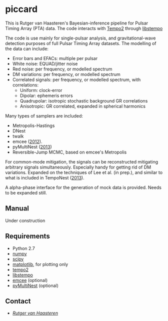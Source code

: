 # piccard #

This is Rutger van Haasteren's Bayesian-inference pipeline for Pulsar Timing
Array (PTA) data. The code interacts with [Tempo2](http://tempo2.sourceforge.net) through [libstempo](https://github.com/vallis/mc3pta/tree/master/stempo)

The code is use mainly for single-pulsar analysis, and gravitational-wave
detection purposes of full Pulsar Timing Array datasets. The modelling of the
data can include:
* Error bars and EFACs: multiple per pulsar
* White noise: EQUAD/jitter noise
* Red noise: per frequency, or modelled spectrum
* DM variations: per frequency, or modelled spectrum
* Correlated signals: per frequency, or modelled spectrum, with correlations:
  * Uniform: clock-error
  * Dipolar: ephemeris errors
  * Quadrupolar: isotropic stochastic background GR correlations
  * Anisotropic: GR correlated, expanded in spherical harmonics

Many types of samplers are included:
* Metropolis-Hastings
* DNest
* twalk
* emcee ([2012](http://adsabs.harvard.edu/abs/2012arXiv1202.3665F)).
* pyMultiNest ([2013](https://github.com/JohannesBuchner/PyMultiNest))
* Reversible-Jump MCMC, based on emcee's Metropolis

For common-mode mitigation, the signals can be reconstructed mitigating
arbitrary signals simultaneously. Especially handy for getting rid of DM
variations. Expanded on the techniques of Lee et al. (in prep.), and similar to
what is included in TempoNest
([2013](https://github.com/LindleyLentati/TempoNest)).

A alpha-phase interface for the generation of mock data is provided. Needs to be
expanded still.


## Manual ##
Under construction


## Requirements ##

* Python 2.7
* [numpy](http://numpy.scipy.org)
* [scipy](http://numpy.scipy.org)
* [matplotlib](http://matplotlib.org), for plotting only
* [tempo2](http://tempo2.sourceforge.net)
* [libstempo](https://github.com/vallis/mc3pta/tree/master/stempo)
* [emcee](http://dan.iel.fm/emcee) (optional)
* [pyMultiNest](https://github.com/JohannesBuchner/PyMultiNest) (optional)


## Contact ##

* [_Rutger van Haasteren_](mailto:vhaasteren@gmail.com)

